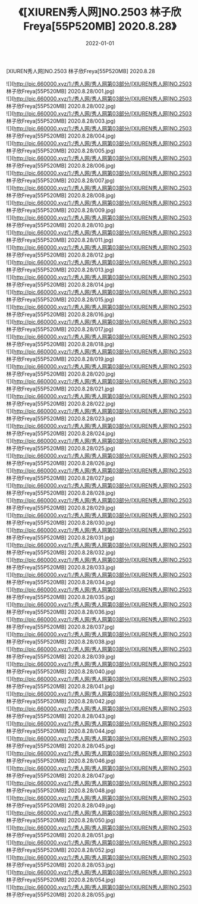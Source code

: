 ﻿---
layout: post
title:  《[XIUREN秀人网]NO.2503 林子欣Freya[55P520MB] 2020.8.28》
date:   2022-01-01
img: http://pic.660000.xyz/1:/秀人网/秀人网第03部分/[XIUREN秀人网]NO.2503 林子欣Freya[55P520MB] 2020.8.28/000.jpg
categories: [美女, 清纯, 唯美]
---

[XIUREN秀人网]NO.2503 林子欣Freya[55P520MB] 2020.8.28

 ![](http://pic.660000.xyz/1:/秀人网/秀人网第03部分/[XIUREN秀人网]NO.2503 林子欣Freya[55P520MB] 2020.8.28/001.jpg) <br>![](http://pic.660000.xyz/1:/秀人网/秀人网第03部分/[XIUREN秀人网]NO.2503 林子欣Freya[55P520MB] 2020.8.28/002.jpg) <br>![](http://pic.660000.xyz/1:/秀人网/秀人网第03部分/[XIUREN秀人网]NO.2503 林子欣Freya[55P520MB] 2020.8.28/003.jpg) <br>![](http://pic.660000.xyz/1:/秀人网/秀人网第03部分/[XIUREN秀人网]NO.2503 林子欣Freya[55P520MB] 2020.8.28/004.jpg) <br>![](http://pic.660000.xyz/1:/秀人网/秀人网第03部分/[XIUREN秀人网]NO.2503 林子欣Freya[55P520MB] 2020.8.28/005.jpg) <br>![](http://pic.660000.xyz/1:/秀人网/秀人网第03部分/[XIUREN秀人网]NO.2503 林子欣Freya[55P520MB] 2020.8.28/006.jpg) <br>![](http://pic.660000.xyz/1:/秀人网/秀人网第03部分/[XIUREN秀人网]NO.2503 林子欣Freya[55P520MB] 2020.8.28/007.jpg) <br>![](http://pic.660000.xyz/1:/秀人网/秀人网第03部分/[XIUREN秀人网]NO.2503 林子欣Freya[55P520MB] 2020.8.28/008.jpg) <br>![](http://pic.660000.xyz/1:/秀人网/秀人网第03部分/[XIUREN秀人网]NO.2503 林子欣Freya[55P520MB] 2020.8.28/009.jpg) <br>![](http://pic.660000.xyz/1:/秀人网/秀人网第03部分/[XIUREN秀人网]NO.2503 林子欣Freya[55P520MB] 2020.8.28/010.jpg) <br>![](http://pic.660000.xyz/1:/秀人网/秀人网第03部分/[XIUREN秀人网]NO.2503 林子欣Freya[55P520MB] 2020.8.28/011.jpg) <br>![](http://pic.660000.xyz/1:/秀人网/秀人网第03部分/[XIUREN秀人网]NO.2503 林子欣Freya[55P520MB] 2020.8.28/012.jpg) <br>![](http://pic.660000.xyz/1:/秀人网/秀人网第03部分/[XIUREN秀人网]NO.2503 林子欣Freya[55P520MB] 2020.8.28/013.jpg) <br>![](http://pic.660000.xyz/1:/秀人网/秀人网第03部分/[XIUREN秀人网]NO.2503 林子欣Freya[55P520MB] 2020.8.28/014.jpg) <br>![](http://pic.660000.xyz/1:/秀人网/秀人网第03部分/[XIUREN秀人网]NO.2503 林子欣Freya[55P520MB] 2020.8.28/015.jpg) <br>![](http://pic.660000.xyz/1:/秀人网/秀人网第03部分/[XIUREN秀人网]NO.2503 林子欣Freya[55P520MB] 2020.8.28/016.jpg) <br>![](http://pic.660000.xyz/1:/秀人网/秀人网第03部分/[XIUREN秀人网]NO.2503 林子欣Freya[55P520MB] 2020.8.28/017.jpg) <br>![](http://pic.660000.xyz/1:/秀人网/秀人网第03部分/[XIUREN秀人网]NO.2503 林子欣Freya[55P520MB] 2020.8.28/018.jpg) <br>![](http://pic.660000.xyz/1:/秀人网/秀人网第03部分/[XIUREN秀人网]NO.2503 林子欣Freya[55P520MB] 2020.8.28/019.jpg) <br>![](http://pic.660000.xyz/1:/秀人网/秀人网第03部分/[XIUREN秀人网]NO.2503 林子欣Freya[55P520MB] 2020.8.28/020.jpg) <br>![](http://pic.660000.xyz/1:/秀人网/秀人网第03部分/[XIUREN秀人网]NO.2503 林子欣Freya[55P520MB] 2020.8.28/021.jpg) <br>![](http://pic.660000.xyz/1:/秀人网/秀人网第03部分/[XIUREN秀人网]NO.2503 林子欣Freya[55P520MB] 2020.8.28/022.jpg) <br>![](http://pic.660000.xyz/1:/秀人网/秀人网第03部分/[XIUREN秀人网]NO.2503 林子欣Freya[55P520MB] 2020.8.28/023.jpg) <br>![](http://pic.660000.xyz/1:/秀人网/秀人网第03部分/[XIUREN秀人网]NO.2503 林子欣Freya[55P520MB] 2020.8.28/024.jpg) <br>![](http://pic.660000.xyz/1:/秀人网/秀人网第03部分/[XIUREN秀人网]NO.2503 林子欣Freya[55P520MB] 2020.8.28/025.jpg) <br>![](http://pic.660000.xyz/1:/秀人网/秀人网第03部分/[XIUREN秀人网]NO.2503 林子欣Freya[55P520MB] 2020.8.28/026.jpg) <br>![](http://pic.660000.xyz/1:/秀人网/秀人网第03部分/[XIUREN秀人网]NO.2503 林子欣Freya[55P520MB] 2020.8.28/027.jpg) <br>![](http://pic.660000.xyz/1:/秀人网/秀人网第03部分/[XIUREN秀人网]NO.2503 林子欣Freya[55P520MB] 2020.8.28/028.jpg) <br>![](http://pic.660000.xyz/1:/秀人网/秀人网第03部分/[XIUREN秀人网]NO.2503 林子欣Freya[55P520MB] 2020.8.28/029.jpg) <br>![](http://pic.660000.xyz/1:/秀人网/秀人网第03部分/[XIUREN秀人网]NO.2503 林子欣Freya[55P520MB] 2020.8.28/030.jpg) <br>![](http://pic.660000.xyz/1:/秀人网/秀人网第03部分/[XIUREN秀人网]NO.2503 林子欣Freya[55P520MB] 2020.8.28/031.jpg) <br>![](http://pic.660000.xyz/1:/秀人网/秀人网第03部分/[XIUREN秀人网]NO.2503 林子欣Freya[55P520MB] 2020.8.28/032.jpg) <br>![](http://pic.660000.xyz/1:/秀人网/秀人网第03部分/[XIUREN秀人网]NO.2503 林子欣Freya[55P520MB] 2020.8.28/033.jpg) <br>![](http://pic.660000.xyz/1:/秀人网/秀人网第03部分/[XIUREN秀人网]NO.2503 林子欣Freya[55P520MB] 2020.8.28/034.jpg) <br>![](http://pic.660000.xyz/1:/秀人网/秀人网第03部分/[XIUREN秀人网]NO.2503 林子欣Freya[55P520MB] 2020.8.28/035.jpg) <br>![](http://pic.660000.xyz/1:/秀人网/秀人网第03部分/[XIUREN秀人网]NO.2503 林子欣Freya[55P520MB] 2020.8.28/036.jpg) <br>![](http://pic.660000.xyz/1:/秀人网/秀人网第03部分/[XIUREN秀人网]NO.2503 林子欣Freya[55P520MB] 2020.8.28/037.jpg) <br>![](http://pic.660000.xyz/1:/秀人网/秀人网第03部分/[XIUREN秀人网]NO.2503 林子欣Freya[55P520MB] 2020.8.28/038.jpg) <br>![](http://pic.660000.xyz/1:/秀人网/秀人网第03部分/[XIUREN秀人网]NO.2503 林子欣Freya[55P520MB] 2020.8.28/039.jpg) <br>![](http://pic.660000.xyz/1:/秀人网/秀人网第03部分/[XIUREN秀人网]NO.2503 林子欣Freya[55P520MB] 2020.8.28/040.jpg) <br>![](http://pic.660000.xyz/1:/秀人网/秀人网第03部分/[XIUREN秀人网]NO.2503 林子欣Freya[55P520MB] 2020.8.28/041.jpg) <br>![](http://pic.660000.xyz/1:/秀人网/秀人网第03部分/[XIUREN秀人网]NO.2503 林子欣Freya[55P520MB] 2020.8.28/042.jpg) <br>![](http://pic.660000.xyz/1:/秀人网/秀人网第03部分/[XIUREN秀人网]NO.2503 林子欣Freya[55P520MB] 2020.8.28/043.jpg) <br>![](http://pic.660000.xyz/1:/秀人网/秀人网第03部分/[XIUREN秀人网]NO.2503 林子欣Freya[55P520MB] 2020.8.28/044.jpg) <br>![](http://pic.660000.xyz/1:/秀人网/秀人网第03部分/[XIUREN秀人网]NO.2503 林子欣Freya[55P520MB] 2020.8.28/045.jpg) <br>![](http://pic.660000.xyz/1:/秀人网/秀人网第03部分/[XIUREN秀人网]NO.2503 林子欣Freya[55P520MB] 2020.8.28/046.jpg) <br>![](http://pic.660000.xyz/1:/秀人网/秀人网第03部分/[XIUREN秀人网]NO.2503 林子欣Freya[55P520MB] 2020.8.28/047.jpg) <br>![](http://pic.660000.xyz/1:/秀人网/秀人网第03部分/[XIUREN秀人网]NO.2503 林子欣Freya[55P520MB] 2020.8.28/048.jpg) <br>![](http://pic.660000.xyz/1:/秀人网/秀人网第03部分/[XIUREN秀人网]NO.2503 林子欣Freya[55P520MB] 2020.8.28/049.jpg) <br>![](http://pic.660000.xyz/1:/秀人网/秀人网第03部分/[XIUREN秀人网]NO.2503 林子欣Freya[55P520MB] 2020.8.28/050.jpg) <br>![](http://pic.660000.xyz/1:/秀人网/秀人网第03部分/[XIUREN秀人网]NO.2503 林子欣Freya[55P520MB] 2020.8.28/051.jpg) <br>![](http://pic.660000.xyz/1:/秀人网/秀人网第03部分/[XIUREN秀人网]NO.2503 林子欣Freya[55P520MB] 2020.8.28/052.jpg) <br>![](http://pic.660000.xyz/1:/秀人网/秀人网第03部分/[XIUREN秀人网]NO.2503 林子欣Freya[55P520MB] 2020.8.28/053.jpg) <br>![](http://pic.660000.xyz/1:/秀人网/秀人网第03部分/[XIUREN秀人网]NO.2503 林子欣Freya[55P520MB] 2020.8.28/054.jpg) <br>![](http://pic.660000.xyz/1:/秀人网/秀人网第03部分/[XIUREN秀人网]NO.2503 林子欣Freya[55P520MB] 2020.8.28/055.jpg) <br>